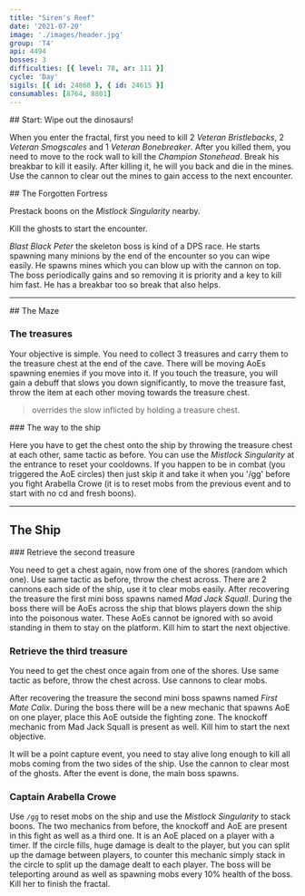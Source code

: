 ```yaml
---
title: "Siren's Reef"
date: '2021-07-20'
image: './images/header.jpg'
group: 'T4'
api: 4494
bosses: 3
difficulties: [{ level: 78, ar: 111 }]
cycle: 'Day'
sigils: [{ id: 24868 }, { id: 24615 }]
consumables: [8764, 8801]
---
```


<Grid>
<GridItem sm="12">
## Start: Wipe out the dinosaurs!

When you enter the fractal, first you need to kill 2 _Veteran Bristlebacks_, 2 _Veteran Smogscales_ and 1 _Veteran Bonebreaker_. After you killed them, you need to move to the rock wall to kill the _Champion Stonehead_. Break his breakbar to kill it easily. After killing it, he will <Condition name="Fear"/> you back and die in the mines. Use the cannon to clear out the mines to gain access to the next encounter.
</GridItem>

<GridItem sm="6">

<MDImage src="fractals/sirens-reef/images/sirens_mountains.jpg" caption="Scenery"/>

</GridItem>

<GridItem sm="6">

<MDImage src="fractals/sirens-reef/images/sirens_shipwreck.jpg" caption="The Shipwreck"/>

</GridItem>

<GridItem sm="12">
## The Forgotten Fortress

Prestack boons on the _Mistlock Singularity_ nearby.

Kill the ghosts to start the encounter.

_Blast Black Peter_ the skeleton boss is kind of a DPS race. He starts spawning many minions by the end of the encounter so you can wipe easily. He spawns mines which you can blow up with the cannon on top. The boss periodically gains <Boon name="Swiftness"/> <Boon name="Protection"/> and <Boon name="Stability"/> so removing it is priority and a key to kill him fast. He has a breakbar too so break that also helps.
</GridItem>

<GridItem sm="6">

<MDImage src="fractals/sirens-reef/images/sirens_blasting_black_peter.jpg" caption="Ghosts of the fortress"/>

</GridItem>

<GridItem sm="6">

<MDImage src="fractals/sirens-reef/images/sirens_way_to_cave.jpg" caption="The way to the Maze"/>

</GridItem>
</Grid>

---

<Grid>
<GridItem sm="12">
## The Maze

### The treasures

Your objective is simple. You need to collect 3 treasures and carry them to the treasure chest at the end of the cave. There will be moving AoEs spawning enemies if you move into it. If you touch the treasure, you will gain a debuff that slows you down significantly, to move the treasure fast, throw the item at each other moving towards the treasure chest.

> <Effect name="Superspeed"/> overrides the slow inflicted by holding a treasure chest.

</GridItem>

<GridItem sm="6">

<MDImage src="fractals/sirens-reef/images/sirens_cursed_treasure.jpg" caption="The revealing AoE"/>

</GridItem>

<GridItem sm="6">

<MDImage src="fractals/sirens-reef/images/sirens_cursed_treasure_sack.jpg" caption="The cursed treasure"/>

</GridItem>

<GridItem sm="6">

<MDImage src="fractals/sirens-reef/images/sirens_cursed_chest.jpg" caption="The treasure chest"/>

</GridItem>

<GridItem sm="6">
### The way to the ship

Here you have to get the chest onto the ship by throwing the treasure chest at each other, same tactic as before. You can use the _Mistlock Singularity_ at the entrance to reset your cooldowns. If you happen to be in combat (you triggered the AoE circles) then just skip it and take it when you '/gg' before you fight Arabella Crowe (it is to reset mobs from the previous event and to start with no cd and fresh boons).
</GridItem>
</Grid>

---

## The Ship

<Grid>
<GridItem sm="6">
### Retrieve the second treasure

You need to get a chest again, now from one of the shores (random which one). Use same tactic as before, throw the chest across. There are 2 cannons each side of the ship, use it to clear mobs easily. After recovering the treasure the first mini boss spawns named _Mad Jack Squall_. During the boss there will be AoEs across the ship that blows players down the ship into the poisonous water. These AoEs cannot be ignored with <Boon name="Stability"> so avoid standing in them to stay on the platform. Kill him to start the next objective.</Boon>

### Retrieve the third treasure

You need to get the chest once again from one of the shores. Use same tactic as before, throw the chest across. Use cannons to clear mobs.

After recovering the treasure the second mini boss spawns named _First Mate Calix_. During the boss there will be a new mechanic that spawns AoE on one player, place this AoE outside the fighting zone. The knockoff mechanic from Mad Jack Squall is present as well. Kill him to start the next objective.

It will be a point capture event, you need to stay alive long enough to kill all mobs coming from the two sides of the ship. Use the cannon to clear most of the ghosts. After the event is done, the main boss spawns.

### Captain Arabella Crowe

Use `/gg` to reset mobs on the ship and use the _Mistlock Singularity_ to stack boons. The two mechanics from before, the knockoff and AoE are present in this fight as well as a third one. It is an AoE placed on a player with a timer. If the circle fills, huge damage is dealt to the player, but you can split up the damage between players, to counter this mechanic simply stack in the circle to split up the damage dealt to each player. The boss will be teleporting around as well as spawning mobs every 10% health of the boss. Kill her to finish the fractal.
</GridItem>

<GridItem sm="6">

<MDImage src="fractals/sirens-reef/images/sirens_ship.jpg" caption="The ship"/>

<MDImage src="fractals/sirens-reef/images/sirens_mad_jack_squall.jpg" caption="Mad Jack Squall"/>

<MDImage src="fractals/sirens-reef/images/sirens_first_mate_calix.jpg" caption="First Mate Calix"/>

</GridItem>
</Grid>
